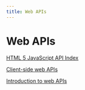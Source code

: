 ```yaml
---
title: Web APIs
---
```


# Web APIs

[HTML 5 JavaScript API Index](http://html5index.org/)

[Client-side web APIs](https://developer.mozilla.org/en-US/docs/Learn/JavaScript/Client-side_web_APIs)

[Introduction to web APIs](https://developer.mozilla.org/en-US/docs/Learn/JavaScript/Client-side_web_APIs/Introduction)
